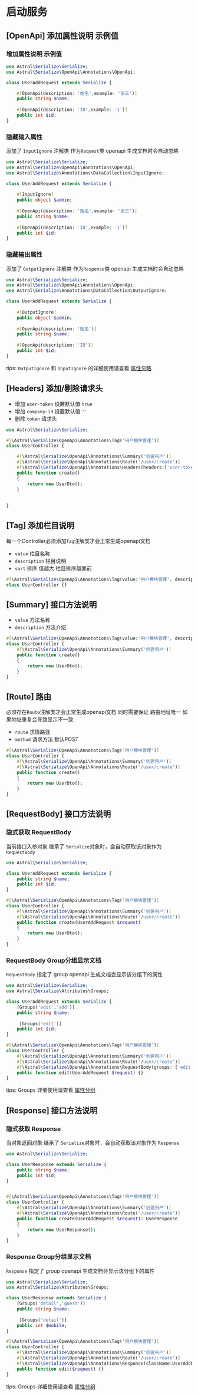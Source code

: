 # 启动服务

## [OpenApi] 添加属性说明 示例值

### 增加属性说明 示例值

```php
use Astral\Serialize\Serialize;
use Astral\Serialize\OpenApi\Annotations\OpenApi;

class UserAddRequest extends Serialize {

    #[OpenApi(description: '姓名',example: '张三')]
    public string $name;
    
    #[OpenApi(description: 'ID',example: '1')]
    public int $id;
}
```

### 隐藏输入属性

添加了 `InputIgnore` 注解类 作为`Request`类 openapi 生成文档时会自动忽略

```php
use Astral\Serialize\Serialize;
use Astral\Serialize\OpenApi\Annotations\OpenApi;
use Astral\Serialize\Annotations\DataCollection\InputIgnore;

class UserAddRequest extends Serialize {
     
    #[InputIgnore]
    public object $admin;
        
    #[OpenApi(description: '姓名',example: '张三')]
    public string $name;
    
    #[OpenApi(description: 'ID',example: '1')]
    public int $id;
}
```

### 隐藏输出属性

添加了 `OutputIgnore` 注解类 作为`Response`类 openapi 生成文档时会自动忽略

```php
use Astral\Serialize\Serialize;
use Astral\Serialize\OpenApi\Annotations\OpenApi;
use Astral\Serialize\Annotations\DataCollection\OutputIgnore;

class UserAddRequest extends Serialize {
     
    #[OutputIgnore]
    public object $admin;
        
    #[OpenApi(description: '姓名')]
    public string $name;
    
    #[OpenApi(description: 'ID')]
    public int $id;
}
```

tips: `OutputIgnore` 和 `InputIgnore` 的详细使用请查看 [属性忽略](../annotation/ignore-annotation.md)


## [Headers] 添加/剔除请求头

* 增加 `user-token` 设置默认值 `true`
* 增加 `company-id` 设置默认值 `''`
* 删除 `token` 请求头

```php
use Astral\Serialize\Serialize;

#[\Astral\Serialize\OpenApi\Annotations\Tag('用户模块管理')]
class UserController {

    #[\Astral\Serialize\OpenApi\Annotations\Summary('创建用户')]
    #[\Astral\Serialize\OpenApi\Annotations\Route('/user/create')]
    #[\Astral\Serialize\OpenApi\Annotations\Headers(headers:['user-token'=>'true','company-id'=>''], withOutHeaders: ['token'])]
    public function create() 
    {
        return new UserDto(); 
    }
    
  
}
```

## [Tag] 添加栏目说明

每一个Controller必须添加`Tag`注解类才会正常生成openapi文档
* `value` 栏目名称
* `description` 栏目说明
* `sort` 排序 值越大 栏目排序越靠前

```php
#[\Astral\Serialize\OpenApi\Annotations\Tag(value:'用户模块管理', description: '说明文案', sort: 0 )]
class UserController {}
```

## [Summary] 接口方法说明

* `value` 方法名称
* `description` 方法介绍

```php
#[\Astral\Serialize\OpenApi\Annotations\Tag(value:'用户模块管理', description: '说明文案', sort: 0 )]
class UserController {
    #[\Astral\Serialize\OpenApi\Annotations\Summary('创建用户')]
    public function create() 
    {
        return new UserDto(); 
    }
}
```

## [Route] 路由

必须存在`Route`注解类才会正常生成openapi文档 同时需要保证 路由地址唯一 如果地址重复会导致显示不一致

* `route` 求情路径
* `method` 请求方法 默认POST 

```php
#[\Astral\Serialize\OpenApi\Annotations\Tag('用户模块管理')]
class UserController {
    #[\Astral\Serialize\OpenApi\Annotations\Summary('创建用户')]
    #[\Astral\Serialize\OpenApi\Annotations\Route('/user/create')]
    public function create() 
    {
        return new UserDto(); 
    }
}
```

## [RequestBody] 接口方法说明

### 隐式获取 RequestBody

当前接口入参对象 继承了 `Serialize`对象时，会自动获取该对象作为 `RequestBody`

```php
use Astral\Serialize\Serialize;

class UserAddRequest extends Serialize {
    public string $name;
    public int $id;
}

#[\Astral\Serialize\OpenApi\Annotations\Tag('用户模块管理')]
class UserController {
    #[\Astral\Serialize\OpenApi\Annotations\Summary('创建用户')]
    #[\Astral\Serialize\OpenApi\Annotations\Route('/user/create')]
    public function create(UserAddRequest $request) 
    {
        return new UserDto(); 
    }
}
```

### RequestBody Group分组显示文档

`RequestBody` 指定了 group openapi 生成文档会显示该分组下的属性

```php
use Astral\Serialize\Serialize;
use Astral\Serialize\Attributes\Groups;

class UserAddRequest extends Serialize {
    [Groups('edit','add')]
    public string $name;
    
     [Groups('edit')]
    public int $id;
}

#[\Astral\Serialize\OpenApi\Annotations\Tag('用户模块管理')]
class UserController {
    #[\Astral\Serialize\OpenApi\Annotations\Summary('创建用户')]
    #[\Astral\Serialize\OpenApi\Annotations\Route('/user/create')]
    #[\Astral\Serialize\OpenApi\Annotations\RequestBody(groups: ['edit'])]
    public function edit(UserAddRequest $request) {}
}
```
tips: Groups 详细使用请查看 [属性分组](../annotation/group-annotation.md)

## [Response] 接口方法说明

### 隐式获取 Response

当对象返回对象 继承了 `Serialize`对象时，会自动获取该对象作为 `Response`

```php
use Astral\Serialize\Serialize;

class UserResponse extends Serialize {
    public string $name;
    public int $id;
}


#[\Astral\Serialize\OpenApi\Annotations\Tag('用户模块管理')]
class UserController {
    #[\Astral\Serialize\OpenApi\Annotations\Summary('创建用户')]
    #[\Astral\Serialize\OpenApi\Annotations\Route('/user/create')]
    public function create(UserAddRequest $request): UserResponse
    {
        return new UserResponse(); 
    }
}
```

### Response Group分组显示文档

`Response` 指定了 group openapi 生成文档会显示该分组下的属性

```php
use Astral\Serialize\Serialize;
use Astral\Serialize\Attributes\Groups;

class UserResponse extends Serialize {
    [Groups('detail','guest')]
    public string $name;
    
     [Groups('detail')]
    public int $mobile;
}

#[\Astral\Serialize\OpenApi\Annotations\Tag('用户模块管理')]
class UserController {
    #[\Astral\Serialize\OpenApi\Annotations\Summary('创建用户')]
    #[\Astral\Serialize\OpenApi\Annotations\Route('/user/create')]
    #[\Astral\Serialize\OpenApi\Annotations\Response(className:UserAddRequest::class, groups: ['guest'])]
    public function edit($request) {}
}
```

tips: Groups 详细使用请查看 [属性分组](../annotation/group-annotation.md)